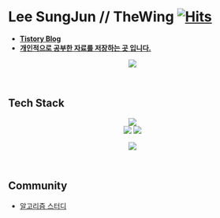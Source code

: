 # Lee SungJun // TheWing [![Hits](https://hits.seeyoufarm.com/api/count/incr/badge.svg?url=https%3A%2F%2Fgithub.com%2Fsujl95&count_bg=%2379C83D&title_bg=%23555555&icon=&icon_color=%23E7E7E7&title=hits&edge_flat=false)](https://hits.seeyoufarm.com)
-  **[Tistory Blog](https://sujl95.tistory.com/)**
-  **[개인적으로 공부한 자료를 저장하는 곳 입니다.](https://bit.ly/TheWingNotion)**

<p align="center">
  <img src="https://github-readme-stats.vercel.app/api?username=sujl95&show_icons=true&theme=radical"/>
<p>
  
<br>


## Tech Stack

<p align="center">
 <a target="_blank" rel="noopener noreferrer" herf="https://img.shields.io/badge/Java-ED8B00?style=for-the-badge&logo=java&logoColor=white">
  <img src="https://img.shields.io/badge/Java-ED8B00?style=flat-square&logo=java&logoColor=white"/>
 </a>
 <br/>
 <a target="_blank" rel="noopener noreferrer" herf="https://img.shields.io/badge/SpringBoot-6DB33F?style=flat-square&logo=Spring&logoColor=white">
  <img src="https://img.shields.io/badge/SpringBoot-6DB33F?style=flat-square&logo=Spring&logoColor=white"/>
 </a>
 <a target="_blank" rel="noopener noreferrer" herf="https://img.shields.io/badge/MySQL-4479A1?style=flat-square&logo=mysql&logoColor=white">
  <img src="https://img.shields.io/badge/MySQL-4479A1?style=flat-square&logo=mysql&logoColor=white"/>
 </a>
</p>

<p align="center">
  <img src="https://github-readme-stats.vercel.app/api/top-langs/?username=sujl95&layout=compact&theme=cobalt"/>
</p>

<br/>

## Community
- [알고리즘 스터디](https://open.kakao.com/o/gkXkcHxc)
